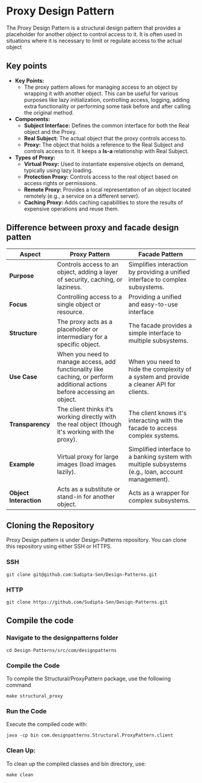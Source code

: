 # Proxy Design Pattern
The Proxy Design Pattern is a structural design pattern that provides a placeholder for another object to control access to it. It is often used in situations where it is necessary to limit or regulate access to the actual object

## Key points
- **Key Points:**
    - The proxy pattern allows for managing access to an object by wrapping it with another object. This can be useful for various purposes like lazy initialization, controlling access, logging, adding extra functionality or performing some task before and after calling the original method.
- **Components:**
    - **Subject Interface:** Defines the common interface for both the Real object and the Proxy.
    - **Real Subject:** The actual object that the proxy controls access to.
    - **Proxy:** The object that holds a reference to the Real Subject and controls access to it. It keeps a **Is-a** relationship with Real Subject.
- **Types of Proxy:**
    - **Virtual Proxy:** Used to instantiate expensive objects on demand, typically using lazy loading.
    - **Protection Proxy:** Controls access to the real object based on access rights or permissions.
    - **Remote Proxy:** Provides a local representation of an object located remotely (e.g., a service on a different server).
    - **Caching Proxy:** Adds caching capabilities to store the results of expensive operations and reuse them.
## Difference between proxy and facade design patten

| **Aspect**           | **Proxy Pattern**                                                                                        | **Facade Pattern**                                                                                         |
|----------------------|----------------------------------------------------------------------------------------------------------|------------------------------------------------------------------------------------------------------------|
| **Purpose**          | Controls access to an object, adding a layer of security, caching, or laziness.                           | Simplifies interaction by providing a unified interface to complex subsystems.                               |
| **Focus**            |  Controlling access to a single object or resource.                                        | Providing a unified and easy-to-use interface                                      |
| **Structure**        | The proxy acts as a placeholder or intermediary for a specific object.                                    | The facade provides a simple interface to multiple subsystems.                                               |
| **Use Case**         | When you need to manage access, add functionality like caching, or perform additional actions before accessing an object. | When you need to hide the complexity of a system and provide a cleaner API for clients.                      |
| **Transparency**     | The client thinks it’s working directly with the real object (though it's working with the proxy).        | The client knows it's interacting with the facade to access complex systems.                                 |
| **Example**          | Virtual proxy for large images (load images lazily).                                                      | Simplified interface to a banking system with multiple subsystems (e.g., loan, account management).           |
| **Object Interaction**| Acts as a substitute or stand-in for another object.                                                     | Acts as a wrapper for complex subsystems.                                                                    |

## Cloning the Repository
Proxy Design pattern is under Design-Patterns repository. You can clone this repository using either SSH or HTTPS.

### SSH
`git clone git@github.com:Sudipta-Sen/Design-Patterns.git`

### HTTP
`git clone https://github.com/Sudipta-Sen/Design-Patterns.git`

## Compile the code

### Navigate to the designpatterns folder
`cd Design-Patterns/src/com/designpatterns`

### Compile the Code
To compile the Structural/ProxyPattern package, use the following command

`make structural_proxy`

### Run the Code
Execute the compiled code with:

`java -cp bin com.designpatterns.Structural.ProxyPattern.client`

### Clean Up: 
To clean up the compiled classes and bin directory, use:

`make clean`